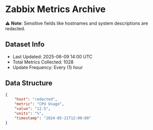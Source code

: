 # Zabbix Metrics Archive

⚠️ **Note**: Sensitive fields like hostnames and system descriptions are redacted.

## Dataset Info
- Last Updated: 2025-06-09 14:00 UTC
- Total Metrics Collected: 1028
- Update Frequency: Every (1) hour

## Data Structure
```json
{
    "host": "redacted",
    "metric": "CPU Usage",
    "value": "12.5",
    "units": "%",
    "timestamp": "2024-05-21T12:00:00"
}
```
